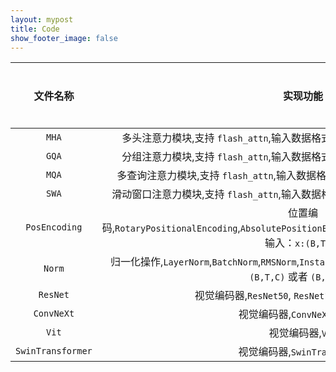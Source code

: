 ```yaml
---
layout: mypost
title: Code
show_footer_image: false
---
```


| 文件名称               | 实现功能      | 文件地址    |
|:--------------------:|:------------:|:----------:|
| `MHA` | 多头注意力模块,支持 `flash_attn`,输入数据格式为：`x:(B,T,C),atten_mask:(B,T)`   | [🔗](../code/MultiHeadAttention.py.txt)   |
| `GQA` | 分组注意力模块,支持 `flash_attn`,输入数据格式为：`x:(B,T,C),atten_mask:(B,T)`  | [🔗](../code/GroupedQueryAttention.py.txt) |
| `MQA` | 多查询注意力模块,支持 `flash_attn`,输入数据格式为：`x:(B,T,C),atten_mask:(B,T)` | [🔗](../code/MultiHeadAttention.py.txt)   |
| `SWA` | 滑动窗口注意力模块,支持 `flash_attn`,输入数据格式为：`x:(B,T,C),atten_mask:(B,T)` | [🔗](../code/WindowAttention.py.txt)      |
| `PosEncoding` | 位置编码,`RotaryPositionalEncoding`,`AbsolutePositionEmbedding`,`LearnedPositionEmbedding`。输入：`x:(B,T,C)`             | [🔗](../code/PositionalEncoding.py.txt) |
| `Norm`        | 归一化操作,`LayerNorm`,`BatchNorm`,`RMSNorm`,`InstanceNorm`,`GlobalResponseNorm`。输入：`(B,T,C)` 或者 `(B,C,H,W)` | [🔗](../code/Norm.py.txt)
| `ResNet`          | 视觉编码器,`ResNet50`, `ResNet101`, `ResNet152`系列  | [🔗](../code/CVBackbone/ResNet.py.txt)          |
| `ConvNeXt`        | 视觉编码器,`ConvNeXt v1`系列                         | [🔗](../code/ConvNeXt.py.txt)                   |
| `Vit`             | 视觉编码器,`Vit`                                    | [🔗](../code/CVBackbone/Vit.py.txt)             |
| `SwinTransformer` | 视觉编码器,`SwinTransformer`                        | [🔗](../code/CVBackbone/SwinTransformer.py.txt) |